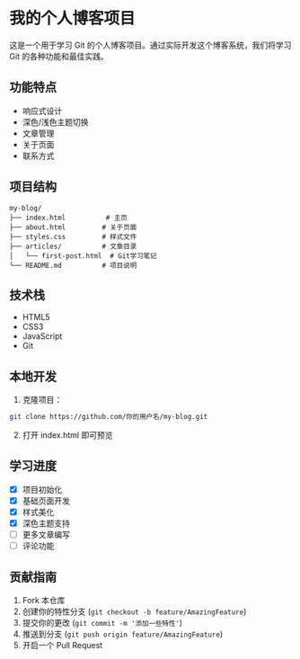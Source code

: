 # 我的个人博客项目

这是一个用于学习 Git 的个人博客项目。通过实际开发这个博客系统，我们将学习 Git 的各种功能和最佳实践。

## 功能特点

- 响应式设计
- 深色/浅色主题切换
- 文章管理
- 关于页面
- 联系方式

## 项目结构

```
my-blog/
├── index.html          # 主页
├── about.html         # 关于页面
├── styles.css         # 样式文件
├── articles/          # 文章目录
│   └── first-post.html  # Git学习笔记
└── README.md          # 项目说明
```

## 技术栈

- HTML5
- CSS3
- JavaScript
- Git

## 本地开发

1. 克隆项目：
```bash
git clone https://github.com/你的用户名/my-blog.git
```

2. 打开 index.html 即可预览

## 学习进度

- [x] 项目初始化
- [x] 基础页面开发
- [x] 样式美化
- [x] 深色主题支持
- [ ] 更多文章编写
- [ ] 评论功能

## 贡献指南

1. Fork 本仓库
2. 创建你的特性分支 (`git checkout -b feature/AmazingFeature`)
3. 提交你的更改 (`git commit -m '添加一些特性'`)
4. 推送到分支 (`git push origin feature/AmazingFeature`)
5. 开启一个 Pull Request
